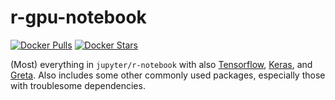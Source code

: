 # r-gpu-notebook

[![Docker Pulls](https://img.shields.io/docker/pulls/rholbrook/r-gpu-notebook)](https://hub.docker.com/repository/docker/rholbrook/r-gpu-notebook)
[![Docker Stars](https://img.shields.io/docker/stars/rholbrook/r-gpu-notebook)](https://hub.docker.com/repository/docker/rholbrook/r-gpu-notebook)

(Most) everything in `jupyter/r-notebook` with also [Tensorflow](https://www.tensorflow.org/), [Keras](https://keras.io/), and [Greta](https://greta-stats.org/). Also includes some other commonly used packages, especially those with troublesome dependencies.
